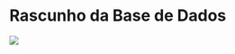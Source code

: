 # Rascunho da Base de Dados
![](https://cld.pt/dl/download/388aa9a1-2fcf-4ed7-a919-eaa8a81204ba/19336.png)
          
